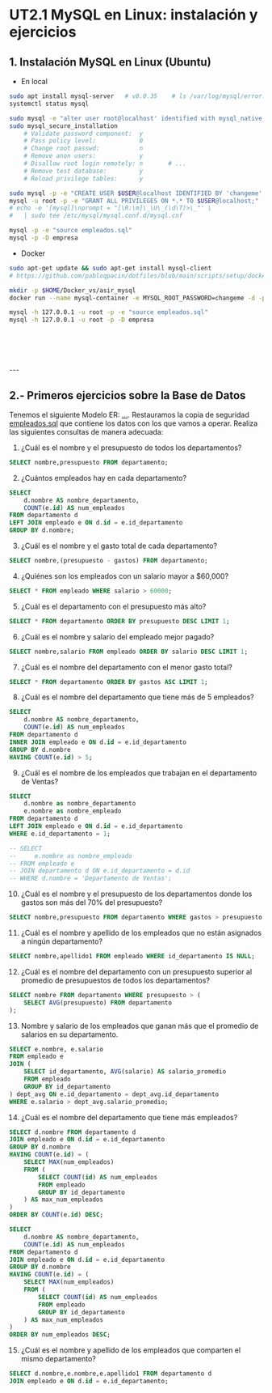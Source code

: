 # UT2.1 MySQL en Linux: instalación y ejercicios

## 1. Instalación MySQL en Linux (Ubuntu)

- En local

```bash
sudo apt install mysql-server   # v8.0.35    # ls /var/log/mysql/error.log
systemctl status mysql

sudo mysql -e "alter user root@localhost' identified with mysql_native_password BY 'changeme';"
sudo mysql_secure_installation
    # Validate password component:  y
    # Pass policy level:            0
    # Change root passwd:           n
    # Remove anon users:            y
    # Disallow root login remotely: n       # ...
    # Remove test database:         y
    # Reload privilege tables:      y

sudo mysql -p -e "CREATE USER $USER@localhost IDENTIFIED BY 'changeme';"
mysql -u root -p -e "GRANT ALL PRIVILEGES ON *.* TO $USER@localhost;"
# echo -e '[mysql]\nprompt = "[\R:\m]\_\U\_(\d\T)>\_"' \
#   | sudo tee /etc/mysql/mysql.conf.d/mysql.cnf

mysql -p -e "source empleados.sql"
mysql -p -D empresa
```

- Docker

```bash
sudo apt-get update && sudo apt-get install mysql-client
# https://github.com/pabloqpacin/dotfiles/blob/main/scripts/setup/docker-PopUbu.sh << instalación de Docker

mkdir -p $HOME/Docker_vs/asir_mysql
docker run --name mysql-container -e MYSQL_ROOT_PASSWORD=changeme -d -p 3306:3306 -v $HOME/Docker_vs/asir_mysql:/var/lib/mysql mysql

mysql -h 127.0.0.1 -u root -p -e "source empleados.sql"
mysql -h 127.0.0.1 -u root -p -D empresa
```

<br>
<br>
<br>
<br>
---


## 2.- Primeros ejercicios sobre la Base de Datos


Tenemos el siguiente Modelo ER: [...](#). Restauramos la copia de seguridad [empleados.sql](/BasesDatos/T1-Instalacion_gestion/sql/UD2.2-empleados.sql) que contiene los datos con los que vamos a operar. Realiza las siguientes consultas de manera adecuada:



1. ¿Cuál es el nombre y el presupuesto de todos los departamentos?

```sql
SELECT nombre,presupuesto FROM departamento;
```

2. ¿Cuántos empleados hay en cada departamento?

```sql
SELECT
    d.nombre AS nombre_departamento,
    COUNT(e.id) AS num_empleados
FROM departamento d
LEFT JOIN empleado e ON d.id = e.id_departamento
GROUP BY d.nombre;
```

3. ¿Cuál es el nombre y el gasto total de cada departamento?

```sql
SELECT nombre,(presupuesto - gastos) FROM departamento;
```

4. ¿Quiénes son los empleados con un salario mayor a $60,000?

```sql
SELECT * FROM empleado WHERE salario > 60000;
```

5. ¿Cuál es el departamento con el presupuesto más alto?

```sql
SELECT * FROM departamento ORDER BY presupuesto DESC LIMIT 1;
```

6. ¿Cuál es el nombre y salario del empleado mejor pagado?

```sql
SELECT nombre,salario FROM empleado ORDER BY salario DESC LIMIT 1;
```

7. ¿Cuál es el nombre del departamento con el menor gasto total?

```sql
SELECT * FROM departamento ORDER BY gastos ASC LIMIT 1;
```

8. ¿Cuál es el nombre del departamento que tiene más de 5 empleados?

```sql
SELECT
    d.nombre AS nombre_departamento,
    COUNT(e.id) AS num_empleados
FROM departamento d
INNER JOIN empleado e ON d.id = e.id_departamento
GROUP BY d.nombre
HAVING COUNT(e.id) > 5;
```

9. ¿Cuál es el nombre de los empleados que trabajan en el departamento de Ventas?

```sql
SELECT
    d.nombre as nombre_departamento
    e.nombre as nombre_empleado
FROM departamento d
LEFT JOIN empleado e ON d.id = e.id_departamento
WHERE e.id_departamento = 1;

-- SELECT
--     e.nombre as nombre_empleado
-- FROM empleado e
-- JOIN departamento d ON e.id_departamento = d.id
-- WHERE d.nombre = 'Departamento de Ventas';
```

10. ¿Cuál es el nombre y el presupuesto de los departamentos donde los gastos son más del 70% del presupuesto?

```sql
SELECT nombre,presupuesto FROM departamento WHERE gastos > presupuesto * 0.7;
```

11. ¿Cuál es el nombre y apellido de los empleados que no están asignados a ningún departamento?

```sql
SELECT nombre,apellido1 FROM empleado WHERE id_departamento IS NULL;
```

12. ¿Cuál es el nombre del departamento con un presupuesto superior al promedio de presupuestos de todos los departamentos?

```sql
SELECT nombre FROM departamento WHERE presupuesto > (
    SELECT AVG(presupuesto) FROM departamento
);
```

13. Nombre y salario de los empleados que ganan más que el promedio de salarios en su departamento.

```sql
SELECT e.nombre, e.salario
FROM empleado e
JOIN (
    SELECT id_departamento, AVG(salario) AS salario_promedio
    FROM empleado
    GROUP BY id_departamento
) dept_avg ON e.id_departamento = dept_avg.id_departamento
WHERE e.salario > dept_avg.salario_promedio;
```

14. ¿Cuál es el nombre del departamento que tiene más empleados?

```sql
SELECT d.nombre FROM departamento d
JOIN empleado e ON d.id = e.id_departamento
GROUP BY d.nombre
HAVING COUNT(e.id) = (
    SELECT MAX(num_empleados)
    FROM (
        SELECT COUNT(id) AS num_empleados
        FROM empleado
        GROUP BY id_departamento
    ) AS max_num_empleados
)
ORDER BY COUNT(e.id) DESC;

SELECT
    d.nombre AS nombre_departamento,
    COUNT(e.id) AS num_empleados
FROM departamento d
JOIN empleado e ON d.id = e.id_departamento
GROUP BY d.nombre
HAVING COUNT(e.id) = (
    SELECT MAX(num_empleados)
    FROM (
        SELECT COUNT(id) AS num_empleados
        FROM empleado
        GROUP BY id_departamento
    ) AS max_num_empleados
)
ORDER BY num_empleados DESC;
```

15. ¿Cuál es el nombre y apellido de los empleados que comparten el mismo departamento?

```sql
SELECT d.nombre,e.nombre,e.apellido1 FROM departamento d
JOIN empleado e ON d.id = e.id_departamento;
```